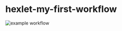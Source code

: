 # hexlet-my-first-workflow
![example workflow](https://github.com/github/krllkrbv/actions/workflows/hello-world.yml/badge.svg)
